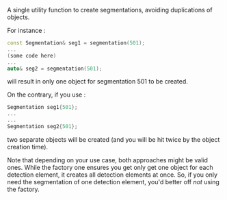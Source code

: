 <!-- doxy
\page refMUONMCHMappingFactory MCH Mapping Factory
/doxy -->

A single utility function to create segmentations, avoiding duplications
of objects.

For instance :

```cpp
const Segmentation& seg1 = segmentation(501);
...
(some code here)
...
auto& seg2 = segmentation(501);
```

will result in only one object for segmentation 501 to be created.

On the contrary, if you use :

```cpp
Segmentation seg1{501};
...
...
Segmentation seg2{501};
```

two separate objects will be created (and you will be hit twice by the
object creation time).

Note that depending on your use case, both approaches might be valid ones.
While the factory one ensures you get only get one object for each detection
element, it creates all detection elements at once. So, if you only need the
segmentation of one detection element, you'd better off _not_ using the
factory.
